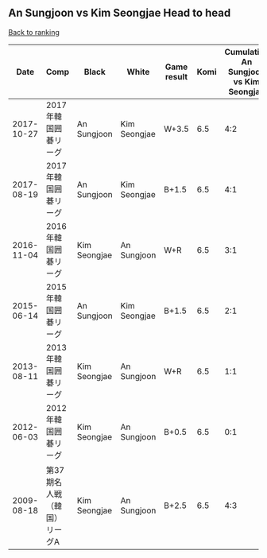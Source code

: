 ## An Sungjoon vs Kim Seongjae Head to head

[Back to ranking](../../index.md)




| **Date** | **Comp** | **Black** | **White** | **Game result** | **Komi** | **Cumulative An Sungjoon vs Kim Seongjae** | **An Sungjoon streak** | **Kim Seongjae streak** | 
| --- | --- | --- | --- | --- | --- | --- | --- | --- |
| 2017-10-27 | 2017年韓国囲碁リーグ | An Sungjoon | Kim Seongjae | W+3.5 | 6.5 | 4:2 | 0 | 1 | 
| 2017-08-19 | 2017年韓国囲碁リーグ | An Sungjoon | Kim Seongjae | B+1.5 | 6.5 | 4:1 | 4 | 0 | 
| 2016-11-04 | 2016年韓国囲碁リーグ | Kim Seongjae | An Sungjoon | W+R | 6.5 | 3:1 | 3 | 0 | 
| 2015-06-14 | 2015年韓国囲碁リーグ | An Sungjoon | Kim Seongjae | B+1.5 | 6.5 | 2:1 | 2 | 0 | 
| 2013-08-11 | 2013年韓国囲碁リーグ | Kim Seongjae | An Sungjoon | W+R | 6.5 | 1:1 | 1 | 0 | 
| 2012-06-03 | 2012年韓国囲碁リーグ | Kim Seongjae | An Sungjoon | B+0.5 | 6.5 | 0:1 | 0 | 1 | 
| 2009-08-18 | 第37期名人戦（韓国）リーグA | Kim Seongjae | An Sungjoon | B+2.5 | 6.5 | 4:3 | 0 | 2 |




